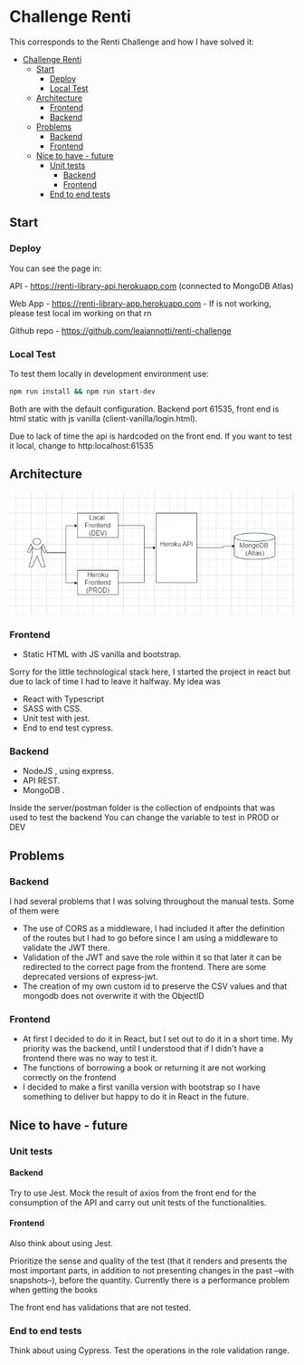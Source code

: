 # Challenge Renti

This corresponds to the Renti Challenge and how I have solved it:

- [Challenge Renti](#challenge-renti)
  - [Start](#start)
    - [Deploy](#deploy)
    - [Local Test](#local-test)
  - [Architecture](#architecture)
    - [Frontend](#frontend)
    - [Backend](#backend)
  - [Problems](#problems)
    - [Backend](#backend-1)
    - [Frontend](#frontend-1)
  - [Nice to have - future](#nice-to-have---future)
    - [Unit tests](#unit-tests)
      - [Backend](#backend-2)
      - [Frontend](#frontend-2)
    - [End to end tests](#end-to-end-tests)
## Start

### Deploy

You can see the page in:

API - https://renti-library-api.herokuapp.com (connected to MongoDB Atlas)

Web App -  https://renti-library-app.herokuapp.com - If is not working, please test local im working on that rn

Github repo - https://github.com/leaiannotti/renti-challenge

### Local Test

To test them locally in development environment use:

```bash
npm run install && npm run start-dev
```

Both are with the default configuration. Backend port 61535, front end is html static with js vanilla (client-vanilla/login.html).

Due to lack of time the api is hardcoded on the front end. If you want to test it local, change to http:localhost:61535





## Architecture

![arquitectura](https://github.com/leaiannotti/renti-challenge/blob/master/server/assets/renti-challeng-arch.png?raw=true)

### Frontend

- Static HTML with JS vanilla and bootstrap.

Sorry for the little technological stack here, I started the project in react but due to lack of time I had to leave it halfway.
My idea was 

- React with Typescript
- SASS with CSS.
- Unit test with jest.
- End to end test cypress.

### Backend

- NodeJS , using express.
- API REST.
- MongoDB .

Inside the server/postman folder is the collection of endpoints that was used to test the backend
You can change the variable to test in PROD or DEV

## Problems

### Backend

I had several problems that I was solving throughout the manual tests. Some of them were
- The use of CORS as a middleware, I had included it after the definition of the routes but I had to go before since I am using a middleware to validate the JWT there.
- Validation of the JWT and save the role within it so that later it can be redirected to the correct page from the frontend. There are some deprecated versions of express-jwt.
- The creation of my own custom id to preserve the CSV values and that mongodb does not overwrite it with the ObjectID

### Frontend
- At first I decided to do it in React, but I set out to do it in a short time. My priority was the backend, until I understood that if I didn't have a frontend there was no way to test it.
- The functions of borrowing a book or returning it are not working correctly on the frontend
- I decided to make a first vanilla version with bootstrap so I have something to deliver but happy to do it in React in the future.

## Nice to have - future
### Unit tests

#### Backend

Try to use Jest.
Mock the result of axios from the front end for the consumption of the API and carry out unit tests of the functionalities.

#### Frontend

Also think about using Jest.

Prioritize the sense and quality of the test (that it renders and presents the most important parts, in addition to not presenting changes in the past –with snapshots–), before the quantity.
Currently there is a performance problem when getting the books

The front end has validations that are not tested.
### End to end tests

Think about using Cypress. Test the operations in the role validation range.

